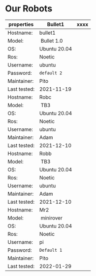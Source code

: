 # Our Robots

| properties | Bullet1 | xxxx |   
| -- | -- | -- |
| Hostname: | bullet1 |   |
| Model: | Bullet 1.0 |  |
| OS: | Ubuntu 20.04 |  |
| Ros: | Noetic |   |
| Username: | ubuntu |   |
| Password: | `default 2` |   |
| Maintainer: | Pito |  |
| Last tested: | 2021-11-19 |  |
| Hostname: | Robc |   |
| Model: | TB3 |  |
| OS: | Ubuntu 20.04 |  |
| Ros: | Noetic |   |
| Username: | ubuntu |   |
| Maintainer: | Adam |  |
| Last tested: | 2021-12-10 |  |
| Hostname: | Robb |   |
| Model: | TB3 |  |
| OS: | Ubuntu 20.04 |  |
| Ros: | Noetic |   |
| Username: | ubuntu |   |
| Maintainer: | Adam |  |
| Last tested: | 2021-12-10 |  |
| Hostname: | Mr2 |   |
| Model: | minirover |  |
| OS: | Ubuntu 20.04 |  |
| Ros: | Noetic |   |
| Username: | pi |   |
| Password: | `Default 1`
| Maintainer: | Pito |  |
| Last tested: | 2022-01-29 |  |
